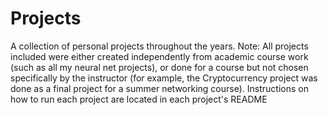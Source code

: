 # Projects
A collection of personal projects throughout the years.
Note: All projects included were either created independently from academic course work (such as all my neural net projects), or done for a course but not chosen specifically by the instructor (for example, the Cryptocurrency project was done as a final project for a summer networking course).
Instructions on how to run each project are located in each project's README
